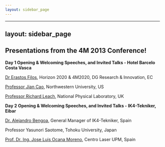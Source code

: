 ```yaml
---
layout: sidebar_page
---
```


---
layout: sidebar_page
---

## Presentations from the 4M 2013 Conference!

**Day 1 Opening & Welcoming Speeches, and Invited Talks - Hotel Barcelo Costa Vasca**

[Dr Erastos Filos](/4m-association/assets/files/Presentation_Erastos-Filos.pdf), Horizon 2020 & 4M2020, DG Research & Innovation, EC

[Professor Jian Cao](/4m-association/assets/files/Presentation_Jian-Cao.pdf), Northwestern University, US

[Professor Richard Leach](/4m-association/assets/files/Presentation_Richard-Leach.pdf), National Physical Laboratory, UK

**Day 2 Opening & Welcoming Speeches, and Invited Talks - IK4-Tekniker, Eibar**

[Dr. Alejandro Bengoa](/4m-association/assets/files/Presentation_Alejandro-Bengoa.pdf), General Manager of IK4-Tekniker, Spain

Professor Yasunori Saotome, Tohoku University, Japan

[Prof. Dr. Ing. Jose Luis Ocana Moreno](/4m-association/assets/files/Presentation_Jose-L.Ocana_.pdf), Centro Laser UPM, Spain